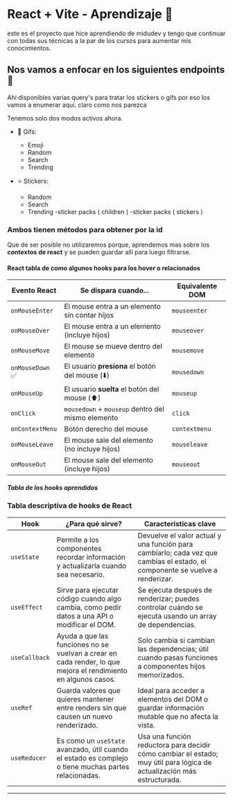 # React + Vite - Aprendizaje 🚀

este es el proyecto que hice aprendiendo de midudev y tengo que continuar con todas sus técnicas a la par de los cursos para aumentar mis conocimientos.

## Nos vamos a enfocar en los siguientes endpoints 📍

Ahi disponibles varias query's para tratar los stickers o gifs por eso los vamos a enumerar aquí.
claro como  nos parezca

Tenemos solo dos modos activos ahora.

- 🦄 Gifs:
  - Emoji
  - Random
  - Search
  - Trending

- ⭐ Stickers:
  - Random
  - Search
  - Trending
  -sticker packs ( children )
  -sticker packs ( stickers )

### Ambos tienen métodos para obtener por la id

Que de ser posible no utilizaremos porque,
aprendemos mas sobre los **contextos de react** y se pueden guardar allí para luego filtrarse.

#### React tabla de como algunos hooks para los hover o relacionados

| Evento React    | Se dispara cuando...                              | Equivalente DOM |
| --------------- | ------------------------------------------------- | --------------- |
| `onMouseEnter`  | El mouse entra a un elemento sin contar hijos     | `mouseenter`    |
| `onMouseOver`   | El mouse entra a un elemento (incluye hijos)      | `mouseover`     |
| `onMouseMove`   | El mouse se mueve dentro del elemento             | `mousemove`     |
| `onMouseDown` ✅ | El usuario **presiona** el botón del mouse (⬇️)   | `mousedown`     |
| `onMouseUp`     | El usuario **suelta** el botón del mouse (⬆️)     | `mouseup`       |
| `onClick`       | `mousedown` + `mouseup` dentro del mismo elemento | `click`         |
| `onContextMenu` | Botón derecho del mouse                           | `contextmenu`   |
| `onMouseLeave`  | El mouse sale del elemento (no incluye hijos)     | `mouseleave`    |
| `onMouseOut`    | El mouse sale del elemento (incluye hijos)        | `mouseout`      |

##### Tabla de los hooks aprendidos

### Tabla descriptiva de hooks de React

| Hook         | ¿Para qué sirve?                                                                                           | Características clave                                                                                      |
|--------------|-----------------------------------------------------------------------------------------------------------|-----------------------------------------------------------------------------------------------------------|
| `useState`   | Permite a los componentes recordar información y actualizarla cuando sea necesario.                        | Devuelve el valor actual y una función para cambiarlo; cada vez que cambias el estado, el componente se vuelve a renderizar. |
| `useEffect`  | Sirve para ejecutar código cuando algo cambia, como pedir datos a una API o modificar el DOM.              | Se ejecuta después de renderizar; puedes controlar cuándo se ejecuta usando un array de dependencias.      |
| `useCallback`| Ayuda a que las funciones no se vuelvan a crear en cada render, lo que mejora el rendimiento en algunos casos. | Solo cambia si cambian las dependencias; útil cuando pasas funciones a componentes hijos memorizados.      |
| `useRef`     | Guarda valores que quieres mantener entre renders sin que causen un nuevo renderizado.                     | Ideal para acceder a elementos del DOM o guardar información mutable que no afecta la vista.               |
| `useReducer` | Es como un `useState` avanzado, útil cuando el estado es complejo o tiene muchas partes relacionadas.       | Usa una función reductora para decidir cómo cambiar el estado; muy útil para lógica de actualización más estructurada. |

---
